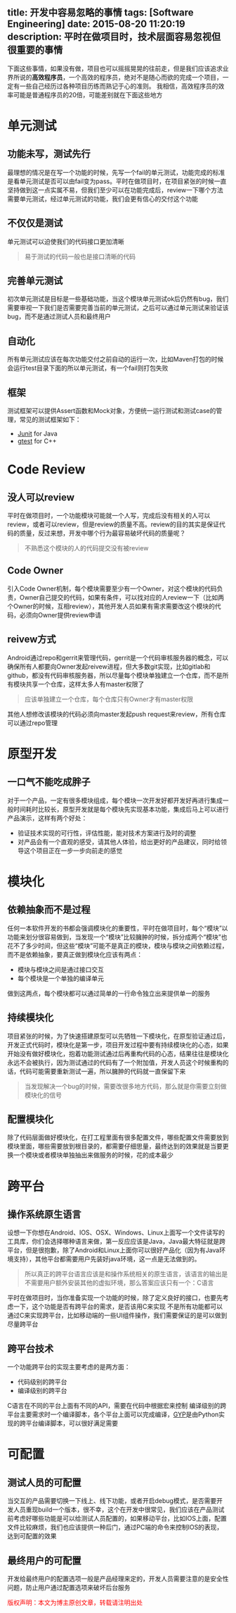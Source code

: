 title: 开发中容易忽略的事情
tags: [Software Engineering]
date: 2015-08-20 11:20:19
description: 平时在做项目时，技术层面容易忽视但很重要的事情
---

下面这些事情，如果没有做，项目也可以摇摇晃晃的往前走，但是我们应该追求业界所说的**高效程序员**，一个高效的程序员，绝对不是随心而欲的完成一个项目，一定有一些自己经历过各种项目历练而熟记于心的准则。
我相信，高效程序员的效率可能是普通程序员的20倍，可能差别就在下面这些地方

# 单元测试
## 功能未写，测试先行
最理想的情况是在写一个功能的时候，先写一个fail的单元测试，功能完成的标准是看单元测试是否可以由fail变为pass。平时在做项目时，在项目紧张的时候一直坚持做到这一点实属不易，但我们至少可以在功能完成后，review一下哪个方法需要单元测试，经过单元测试的功能，我们会更有信心的交付这个功能
## 不仅仅是测试
单元测试可以迫使我们的代码接口更加清晰
> 易于测试的代码一般也是接口清晰的代码

## 完善单元测试
初次单元测试是目标是一些基础功能，当这个模块单元测试ok后仍然有bug，我们需要审视一下我们是否需要完善当前的单元测试，之后可以通过单元测试来验证该bug，而不是通过测试人员和最终用户
## 自动化
所有单元测试应该在每次功能交付之前自动的运行一次，比如Maven打包的时候会运行test目录下面的所以单元测试，有一个fail则打包失败
## 框架
测试框架可以提供Assert函数和Mock对象，方便统一运行测试和测试case的管理，常见的测试框架如下：
- [Junit](http://junit.org/) for Java
- [gtest](https://code.google.com/p/googletest/) for C++

# Code Review
## 没人可以review
平时在做项目时，一个功能模块可能就一个人写，完成后没有相关的人可以review，或者可以review，但是review的质量不高。review的目的其实是保证代码的质量，反过来想，开发中哪个行为最容易破坏代码的质量呢？
> 不熟悉这个模块的人的代码提交没有被review

## Code Owner
引入Code Owner机制，每个模块需要至少有一个Owner，对这个模块的代码负责，Owner自己提交的代码，如果有条件，可以找对应的人review一下（比如两个Owner的时候，互相review），其他开发人员如果有需求需要改这个模块的代码，必须向Owner提供review申请
## reivew方式
Android通过repo和gerrit来管理代码，gerrit是一个代码审核服务器的概念，可以确保所有人都要向Owner发起reivew进程，但大多数git实现，比如gitlab和github，都没有代码审核服务器，所以尽量每个模块单独建立一个仓库，而不是所有模块共享一个仓库，这样太多人有master权限了
> 应该单独建立一个仓库，每个仓库只有Owner才有master权限

其他人想修改该模块的代码必须向master发起push request来review，所有仓库可以通过repo管理

# 原型开发
## 一口气不能吃成胖子
对于一个产品，一定有很多模块组成，每个模块一次开发好都开发好再进行集成一般时间耗时比较长，原型开发就是每个模块先实现基本功能，集成后马上可以进行产品演示，这样有两个好处：
- 验证技术实现的可行性，评估性能，能对技术方案进行及时的调整
- 对产品会有一个直观的感受，请其他人体验，给出更好的产品建议，同时给领导这个项目正在一步一步向前走的感觉

# 模块化
## 依赖抽象而不是过程
任何一本软件开发的书都会强调模块化的重要性，平时在做项目时，每个“模块”以功能来划分很容易做到，当发现一个“模块”比较臃肿的时候，拆分成两个“模块”也花不了多少时间，但这些“模块”可能不是真正的模块，模块与模块之间依赖过程，而不是依赖抽象，要真正做到模块化应该有两点：
- 模块与模块之间是通过接口交互
- 每个模块是一个单独的编译单元

做到这两点，每个模块都可以通过简单的一行命令独立出来提供单一的服务

## 持续模块化
项目紧张的时候，为了快速搭建原型可以先牺牲一下模块化，在原型验证通过后，开发正式代码时，模块化是第一步，项目开发过程中要有持续模块化的心态，如果开始没有做好模块化，抱着功能测试通过后再重构代码的心态，结果往往是模块化永远不会被执行，因为测试通过的代码有了一个附加值，开发人员这个时候重构的话，代码可能需要重新测试一遍，所以臃肿的代码就一直保留下来
> 当发现解决一个bug的时候，需要改很多地方代码，那么就是你需要立刻做模块化的信号

## 配置模块化
除了代码层面做好模块化，在打工程里面有很多配置文件，哪些配置文件需要放到模块里面，哪些需要放到根目录的，都需要仔细思量，最终达到的效果就是当要更换一个模块或者模块单独抽出来做服务的时候，花的成本最少

# 跨平台
## 操作系统原生语言
设想一下你想在Android、IOS、OSX、Windows、Linux上面写一个文件读写的工具库，你们会选择哪种语言来做，第一反应应该是Java，Java最大特征就是跨平台，但是很抱歉，除了Android和Linux上面你可以很好产品化（因为有Java环境支持），其他平台都需要用户先装好java环境，这一点是无法做到的。
> 所以真正的跨平台语言应该是和操作系统相关的原生语言，该语言的输出是不需要用户额外安装其他的虚拟环境，那么答案应该只有一个：C语言

平时在做项目时，当你准备实现一个功能的时候，除了定义良好的接口，也要先考虑一下，这个功能是否有跨平台的需求，是否该用C来实现
不是所有功能都可以通过C来实现跨平台，比如移动端的一些UI组件操作，我们需要保证的是可以做到尽量跨平台
## 跨平台技术
一个功能跨平台的实现主要考虑的是两方面：
- 代码级别的跨平台
- 编译级别的跨平台

C语言在不同的平台上面有不同的API，需要在代码中根据宏来控制
编译级别的跨平台主要需求时一个编译脚本，各个平台上面可以完成编译，[GYP](https://chromium.googlesource.com/external/gyp/+/master/docs/UserDocumentation.md)是由Python实现的跨平台编译脚本，可以很好满足需要

# 可配置
## 测试人员的可配置
当交互的产品需要切换一下线上、线下功能，或者开启debug模式，是否需要开发人员重现build一个版本，很不幸，这个在开发中很常见，我们应该在产品测试前考虑好哪些功能是可以给测试人员配置的，如果移动平台，比如IOS上面，配置文件比较麻烦，我们也应该提供一种后门，通过PC端的命令来控制IOS的表现，达到可配置的效果
## 最终用户的可配置
开发给最终用户的配置选项一般是产品经理来定的，开发人员需要注意的是安全性问题，防止用户通过配置选项来破坏后台服务


<font color="#FF0000">版权声明：本文为博主原创文章，转载请注明出处</font>
